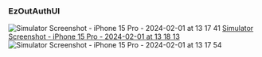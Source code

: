 ### EzOutAuthUI ###
![Simulator Screenshot - iPhone 15 Pro - 2024-02-01 at 13 17 41](https://github.com/user-attachments/assets/f260661f-28aa-415e-b97d-c4de5925e6c2)
[Simulator Screenshot - iPhone 15 Pro - 2024-02-01 at 13 18 13](https://github.com/user-attachments/assets/f4d14690-2730-4527-b496-30b52746b674)
![Simulator Screenshot - iPhone 15 Pro - 2024-02-01 at 13 17 54](https://github.com/user-attachments/assets/7c38ad44-5444-41f8-ad63-4d8fdd6e302c)
